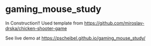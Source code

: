 # gaming_mouse_study

In Construction!!
Used template from https://github.com/miroslav-drska/chicken-shooter-game

See live demo at https://pscheibel.github.io/gaming_mouse_study/
